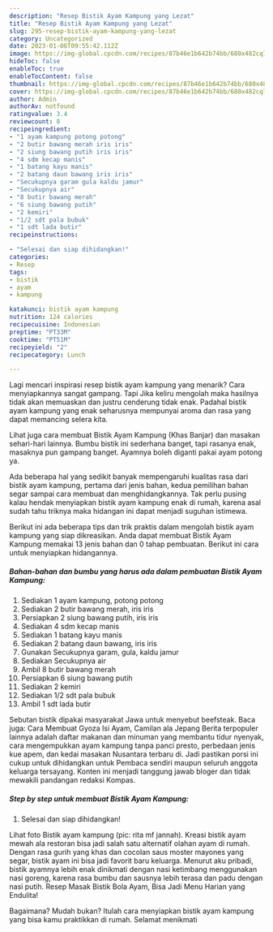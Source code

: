 ```yaml
---
description: "Resep Bistik Ayam Kampung yang Lezat"
title: "Resep Bistik Ayam Kampung yang Lezat"
slug: 295-resep-bistik-ayam-kampung-yang-lezat
category: Uncategorized
date: 2023-01-06T09:55:42.112Z
image: https://img-global.cpcdn.com/recipes/87b46e1b642b74bb/680x482cq70/bistik-ayam-kampung-foto-resep-utama.jpg
hideToc: false
enableToc: true
enableTocContent: false
thumbnail: https://img-global.cpcdn.com/recipes/87b46e1b642b74bb/680x482cq70/bistik-ayam-kampung-foto-resep-utama.jpg
cover: https://img-global.cpcdn.com/recipes/87b46e1b642b74bb/680x482cq70/bistik-ayam-kampung-foto-resep-utama.jpg
author: Admin
authorAv: notfound
ratingvalue: 3.4
reviewcount: 8
recipeingredient:
- "1 ayam kampung potong potong"
- "2 butir bawang merah iris iris"
- "2 siung bawang putih iris iris"
- "4 sdm kecap manis"
- "1 batang kayu manis"
- "2 batang daun bawang iris iris"
- "Secukupnya garam gula kaldu jamur"
- "Secukupnya air"
- "8 butir bawang merah"
- "6 siung bawang putih"
- "2 kemiri"
- "1/2 sdt pala bubuk"
- "1 sdt lada butir"
recipeinstructions:

- "Selesai dan siap dihidangkan!"
categories:
- Resep
tags:
- bistik
- ayam
- kampung

katakunci: bistik ayam kampung 
nutrition: 124 calories
recipecuisine: Indonesian
preptime: "PT33M"
cooktime: "PT51M"
recipeyield: "2"
recipecategory: Lunch

---
```



Lagi mencari inspirasi resep bistik ayam kampung yang menarik? Cara menyiapkannya sangat gampang. Tapi Jika keliru mengolah maka hasilnya tidak akan memuaskan dan justru cenderung tidak enak. Padahal bistik ayam kampung yang enak seharusnya mempunyai aroma dan rasa yang dapat memancing selera kita.


Lihat juga cara membuat Bistik Ayam Kampung (Khas Banjar) dan masakan sehari-hari lainnya. Bumbu bistik ini sederhana banget, tapi rasanya enak, masaknya pun gampang banget. Ayamnya boleh diganti pakai ayam potong ya.

Ada beberapa hal yang sedikit banyak mempengaruhi kualitas rasa dari bistik ayam kampung, pertama dari jenis bahan, kedua pemilihan bahan segar sampai cara membuat dan menghidangkannya. Tak perlu pusing kalau hendak menyiapkan bistik ayam kampung enak di rumah, karena asal sudah tahu triknya maka hidangan ini dapat menjadi suguhan istimewa.


Berikut ini ada beberapa tips dan trik praktis dalam mengolah bistik ayam kampung yang siap dikreasikan. Anda dapat membuat Bistik Ayam Kampung memakai 13 jenis bahan dan 0 tahap pembuatan. Berikut ini cara untuk menyiapkan hidangannya.

<!--inarticleads1-->

##### Bahan-bahan dan bumbu yang harus ada dalam pembuatan Bistik Ayam Kampung:

1. Sediakan 1 ayam kampung, potong potong
1. Sediakan 2 butir bawang merah, iris iris
1. Persiapkan 2 siung bawang putih, iris iris
1. Sediakan 4 sdm kecap manis
1. Sediakan 1 batang kayu manis
1. Sediakan 2 batang daun bawang, iris iris
1. Gunakan Secukupnya garam, gula, kaldu jamur
1. Sediakan Secukupnya air
1. Ambil 8 butir bawang merah
1. Persiapkan 6 siung bawang putih
1. Sediakan 2 kemiri
1. Sediakan 1/2 sdt pala bubuk
1. Ambil 1 sdt lada butir


Sebutan bistik dipakai masyarakat Jawa untuk menyebut beefsteak. Baca juga: Cara Membuat Gyoza Isi Ayam, Camilan ala Jepang Berita terpopuler lainnya adalah daftar makanan dan minuman yang membantu tidur nyenyak, cara mengempukkan ayam kampung tanpa panci presto, perbedaan jenis kue apem, dan kedai masakan Nusantara terbaru di. Jadi pastikan porsi ini cukup untuk dihidangkan untuk Pembaca sendiri maupun seluruh anggota keluarga tersayang. Konten ini menjadi tanggung jawab bloger dan tidak mewakili pandangan redaksi Kompas. 

<!--inarticleads2-->

##### Step by step untuk membuat Bistik Ayam Kampung:


1. Selesai dan siap dihidangkan!

Lihat foto Bistik ayam kampung (pic: rita mf jannah). Kreasi bistik ayam mewah ala restoran bisa jadi salah satu alternatif olahan ayam di rumah. Dengan rasa gurih yang khas dan cocolan saus moster mayones yang segar, bistik ayam ini bisa jadi favorit baru keluarga. Menurut aku pribadi, bistik ayamnya lebih enak dinikmati dengan nasi ketimbang menggunakan nasi goreng, karena rasa bumbu dan sausnya lebih terasa dan padu dengan nasi putih. Resep Masak Bistik Bola Ayam, Bisa Jadi Menu Harian yang Endulita! 

Bagaimana? Mudah bukan? Itulah cara menyiapkan bistik ayam kampung yang bisa kamu praktikkan di rumah. Selamat menikmati
